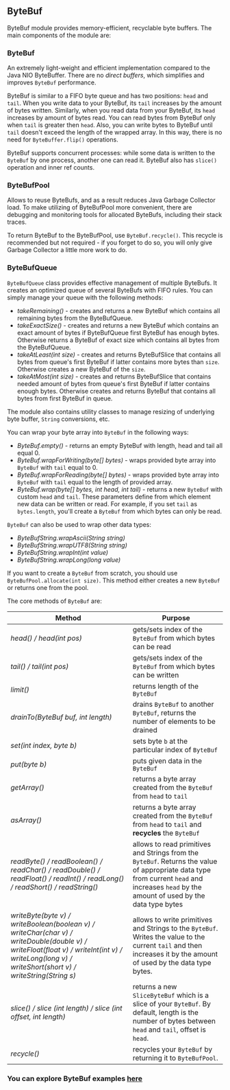 ## ByteBuf

ByteBuf module provides memory-efficient, recyclable byte buffers. The main components of the module are:

### ByteBuf 
An extremely light-weight and efficient implementation compared to the Java NIO ByteBuffer. There are no *direct buffers*, 
which simplifies and improves `ByteBuf` performance. 

ByteBuf is similar to a FIFO byte queue and has two positions: `head` and `tail`. When you write data to your 
ByteBuf, its `tail` increases by the amount of bytes written. Similarly, when you read data from your ByteBuf,
its `head` increases by amount of bytes read. You can read bytes from ByteBuf only when `tail` is greater 
then `head`. Also, you can write bytes to ByteBuf until `tail` doesn't exceed the length of the wrapped 
array. In this way, there is no need for `ByteBuffer.flip()` operations. 

ByteBuf supports concurrent processes: while some data is written to the `ByteBuf` by one process, another one can 
read it. ByteBuf also has `slice()` operation and inner ref counts.

### ByteBufPool
Allows to reuse ByteBufs, and as a result reduces Java Garbage Collector load. To make utilizing of ByteBufPool more 
convenient, there are debugging and monitoring tools for allocated ByteBufs, including their stack traces.

To return ByteBuf to the ByteBufPool, use `ByteBuf.recycle()`. This recycle is recommended but not required - if you 
forget to do so, you will only give Garbage Collector a little more work to do. 

### ByteBufQueue
`ByteBufQueue` class provides effective management of multiple ByteBufs. It creates an optimized queue of several 
ByteBufs with FIFO rules. You can simply manage your queue with the following methods:
* *takeRemaining()* - creates and returns a new ByteBuf which contains all remaining bytes from the ByteBufQueue.
* *takeExactSize()* - creates and returns a new ByteBuf which contains an exact amount of bytes if ByteBufQueue first 
ByteBuf has enough bytes. Otherwise returns a ByteBuf of exact size which contains all bytes from the ByteBufQueue.
* *takeAtLeast(int size)* - creates and returns ByteBufSlice that contains all bytes from queue's first ByteBuf
if latter contains more bytes than `size`. Otherwise creates a new ByteBuf of the `size`.
* *takeAtMost(int size)* - creates and returns ByteBufSlice that contains needed amount of bytes from queue's first ByteBuf
if latter contains enough bytes. Otherwise creates and returns ByteBuf that contains all bytes from first ByteBuf in queue.

The module also contains utility classes to manage resizing of underlying byte buffer, `String` conversions, etc.

You can wrap your byte array into `ByteBuf` in the following ways:

* *ByteBuf.empty()* - returns an empty ByteBuf with length, head and tail all equal 0.
* *ByteBuf.wrapForWriting(byte[] bytes)* - wraps provided byte array into `ByteBuf` with `tail` equal to 0.
* *ByteBuf.wrapForReading(byte[] bytes)* - wraps provided byte array into `ByteBuf` with `tail` equal to the 
length of provided array.
* *ByteBuf.wrap(byte[] bytes, int head, int tail)* - returns a new `ByteBuf` with custom `head` 
and `tail`. These parameters define from which element new data can be written or read. For example, if you set 
`tail` as `bytes.length`, you'll create a `ByteBuf` from which bytes can only be read.

`ByteBuf` can also be used to wrap other data types:
* *ByteBufString.wrapAscii(String string)*
* *ByteBufString.wrapUTF8(String string)*
* *ByteBufString.wrapInt(int value)*
* *ByteBufString.wrapLong(long value)*

If you want to create a `ByteBuf` from scratch, you should use `ByteBufPool.allocate(int size)`. This method either creates 
a new `ByteBuf` or returns one from the pool.

The core methods of `ByteBuf` are:

| Method | Purpose |
| --- | --- |
| *head() / head(int pos)* | gets/sets index of the `ByteBuf` from which bytes can be read |
| *tail() / tail(int pos)* | gets/sets index of the `ByteBuf` from which bytes can be written |
| *limit()* | returns length of the `ByteBuf`|
| *drainTo(ByteBuf buf, int length)* | drains `ByteBuf` to another `ByteBuf`, returns the number of elements to be drained |
| *set(int index, byte b)* | sets byte `b` at the particular index of `ByteBuf` |
| *put(byte b)* | puts given data in the `ByteBuf`|
| *getArray()* | returns a byte array created from the `ByteBuf` from `head` to `tail`|
| *asArray()* | returns a byte array created from the `ByteBuf` from `head` to `tail` and **recycles** the `ByteBuf`|
| *readByte() / readBoolean() / readChar() / readDouble() / readFloat() / readInt() / readLong() / readShort() / readString()* | allows to read primitives and Strings from the `ByteBuf`. Returns the value of appropriate data type from current `head` and increases `head` by the amount of used by the data type bytes|
| *writeByte(byte v) / writeBoolean(boolean v) / writeChar(char v) / writeDouble(double v) / writeFloat(float v) / writeInt(int v) / writeLong(long v) / writeShort(short v) / writeString(String s)* | allows to write primitives and Strings to the `ByteBuf`. Writes the value to the current `tail` and then increases it by the amount of used by the data type bytes.|
| *slice() / slice (int length) / slice (int offset, int length)* | returns a new `SliceByteBuf` which is a slice of your `ByteBuf`. By default, length is the number of bytes between `head` and `tail`, offset is `head`.
| *recycle()* | recycles your `ByteBuf` by returning it to `ByteBufPool`.|


### You can explore ByteBuf examples [here](https://github.com/softindex/datakernel/tree/master/examples/bytebuf)
